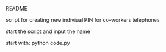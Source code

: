 README

script for creating new indiviual PIN for co-workers telephones

start the script and input the name

start with: python code.py
